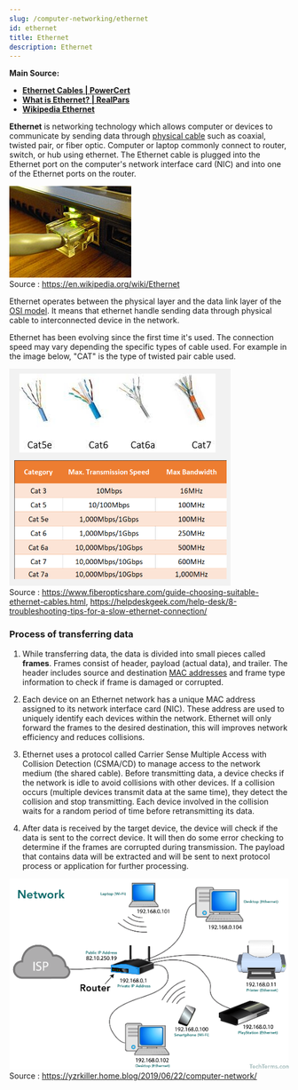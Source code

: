 ```yaml
---
slug: /computer-networking/ethernet
id: ethernet
title: Ethernet
description: Ethernet
---
```


**Main Source:**

- **[Ethernet Cables | PowerCert](https://youtu.be/_NX99ad2FUA?si=gR2OLcnYOxsvjvw6)**
- **[What is Ethernet? | RealPars](https://youtu.be/HLziLmaYsO0?si=FbFOSbRjsW19jtPl)**
- **[Wikipedia Ethernet](https://en.wikipedia.org/wiki/Ethernet)**

**Ethernet** is networking technology which allows computer or devices to communicate by sending data through [physical cable](/digital-signal-processing/signal-transmission-medium#guided-transmission) such as coaxial, twisted pair, or fiber optic. Computer or laptop commonly connect to router, switch, or hub using ethernet. The Ethernet cable is plugged into the Ethernet port on the computer's network interface card (NIC) and into one of the Ethernet ports on the router.

![Twisted pair ethernet connected to laptop port](./ethernet-cable.jpg)  
Source : https://en.wikipedia.org/wiki/Ethernet

Ethernet operates between the physical layer and the data link layer of the [OSI model](/computer-networking/osi-model). It means that ethernet handle sending data through physical cable to interconnected device in the network.

Ethernet has been evolving since the first time it's used. The connection speed may vary depending the specific types of cable used. For example in the image below, "CAT" is the type of twisted pair cable used.

![Twisted pair cable types and their speed](./ethernet-cable-type.png)  
Source : https://www.fiberopticshare.com/guide-choosing-suitable-ethernet-cables.html, https://helpdeskgeek.com/help-desk/8-troubleshooting-tips-for-a-slow-ethernet-connection/

### Process of transferring data

1. While transferring data, the data is divided into small pieces called **frames**. Frames consist of header, payload (actual data), and trailer. The header includes source and destination [MAC addresses](/computer-networking/mac-address) and frame type information to check if frame is damaged or corrupted.

2. Each device on an Ethernet network has a unique MAC address assigned to its network interface card (NIC). These address are used to uniquely identify each devices within the network. Ethernet will only forward the frames to the desired destination, this will improves network efficiency and reduces collisions.

3. Ethernet uses a protocol called Carrier Sense Multiple Access with Collision Detection (CSMA/CD) to manage access to the network medium (the shared cable). Before transmitting data, a device checks if the network is idle to avoid collisions with other devices. If a collision occurs (multiple devices transmit data at the same time), they detect the collision and stop transmitting. Each device involved in the collision waits for a random period of time before retransmitting its data.

4. After data is received by the target device, the device will check if the data is sent to the correct device. It will then do some error checking to determine if the frames are corrupted during transmission. The payload that contains data will be extracted and will be sent to next protocol process or application for further processing.

![Ethernet in a local network](./ethernet-in-local-network.png)  
Source : https://yzrkiller.home.blog/2019/06/22/computer-network/
